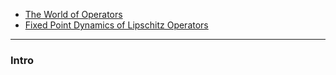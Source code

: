 - [The World of Operators](The%20World%20of%20Operators.md)
- [Fixed Point Dynamics of Lipschitz Operators](../Operators%20Theory/Fixed%20Point%20Dynamics%20of%20Lipschitz%20Operators.md)

---
### **Intro**